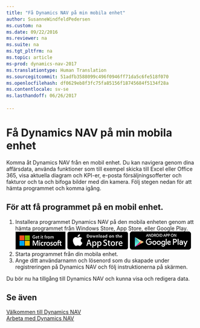 ```yaml
---
title: "Få Dynamics NAV på min mobila enhet"
author: SusanneWindfeldPedersen
ms.custom: na
ms.date: 09/22/2016
ms.reviewer: na
ms.suite: na
ms.tgt_pltfrm: na
ms.topic: article
ms-prod: dynamics-nav-2017
ms.translationtype: Human Translation
ms.sourcegitcommit: 51adfb3588099c496f0946ff71da5c6fe518f070
ms.openlocfilehash: df0629eb8f3fc75fa85156f18745684f5134f28a
ms.contentlocale: sv-se
ms.lasthandoff: 06/26/2017

---
```


# <a name="get-dynamics-nav-on-my-mobile-device"></a>Få Dynamics NAV på min mobila enhet
Komma åt Dynamics NAV från en mobil enhet. Du kan navigera genom dina affärsdata, använda funktioner som till exempel skicka till Excel eller Office 365, visa aktuella diagram och KPI-er, e-posta försäljningsofferter och fakturor och ta och bifoga bilder med din kamera. Följ stegen nedan för att hämta programmet och komma igång.

## <a name="to-get-the-app-on-my-mobile-device"></a>För att få programmet på en mobil enhet.
1. Installera programmet Dynamics NAV på den mobila enheten genom att hämta programmet från Windows Store, App Store, eller Google Play.  
[![Windows Store](./media/install-mobile-app/windowsstore.png)](http://go.microsoft.com/fwlink/?LinkId=734848)
[![App Store](./media/install-mobile-app/appstore.png)](http://go.microsoft.com/fwlink/?LinkId=734847) [![Google Play](./media/install-mobile-app/googleplay.png)](http://go.microsoft.com/fwlink/?LinkId=734849)  
2. Starta programmet från din mobila enhet.
3. Ange ditt användarnamn och lösenord som du skapade under registreringen på Dynamics NAV och följ instruktionerna på skärmen.

Du bör nu ha tillgång till Dynamics NAV och kunna visa och redigera data.

## <a name="see-also"></a>Se även
[Välkommen till Dynamics NAV](across-get-started.md)  
[Arbeta med Dynamics NAV](ui-work-product.md)  

